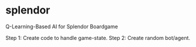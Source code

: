 # splendor
Q-Learning-Based AI for Splendor Boardgame

Step 1:  Create code to handle game-state.
Step 2:  Create random bot/agent.
